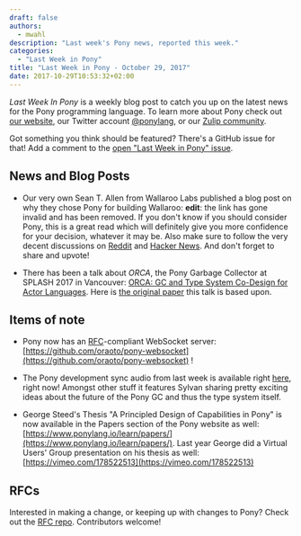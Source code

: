 ```yaml
---
draft: false
authors:
  - mwahl
description: "Last week's Pony news, reported this week."
categories:
  - "Last Week in Pony"
title: "Last Week in Pony - October 29, 2017"
date: 2017-10-29T10:53:32+02:00
---
```

_Last Week In Pony_ is a weekly blog post to catch you up on the latest news for the Pony programming language. To learn more about Pony check out [our website](https://ponylang.io), our Twitter account [@ponylang](https://twitter.com/ponylang), or our [Zulip community](https://ponylang.zulipchat.com).

Got something you think should be featured? There's a GitHub issue for that! Add a comment to the [open "Last Week in Pony" issue](https://github.com/ponylang/ponylang.github.io/issues?q=is%3Aissue+is%3Aopen+label%3Alast-week-in-pony).
<!-- more -->

## News and Blog Posts

- Our very own Sean T. Allen from Wallaroo Labs published a blog post on why they chose Pony for building Wallaroo: **edit**: the link has gone invalid and has been removed. If you don't know if you should consider Pony, this is a great read which will definitely give you more confidence for your decision, whatever it may be. Also make sure to follow the very decent discussions on [Reddit](https://www.reddit.com/r/programming/comments/78v16n/why_we_used_pony_to_write_wallaroo/) and [Hacker News](https://news.ycombinator.com/item?id=15558051). And don't forget to share and upvote!

- There has been a talk about *ORCA*, the Pony Garbage Collector at SPLASH 2017 in Vancouver: [ORCA: GC and Type System Co-Design for Actor Languages](https://2017.splashcon.org/event/splash-2017-oopsla-orca-leveraging-types-and-messaging-for-fully-concurrent-gc). Here is [the original paper](https://ponylang.io/media/papers/orca_gc_and_type_system_co-design_for_actor_languages.pdf) this talk is based upon.

## Items of note

- Pony now has an [RFC](https://tools.ietf.org/html/rfc6455)-compliant WebSocket server: [https://github.com/oraoto/pony-websocket](https://github.com/oraoto/pony-websocket) !

- The Pony development sync audio from last week is available right [here](https://vimeo.com/915352960), right now! Amongst other stuff it features Sylvan sharing pretty exciting ideas about the future of the Pony GC and thus the type system itself.

- George Steed's Thesis "A Principled Design of Capabilities in Pony" is now available in the Papers section of the Pony website as well: [https://www.ponylang.io/learn/papers/](https://www.ponylang.io/learn/papers/). Last year George did a Virtual Users' Group presentation on his thesis as well: [https://vimeo.com/178522513](https://vimeo.com/178522513)

## RFCs

Interested in making a change, or keeping up with changes to Pony? Check out the [RFC repo](https://github.com/ponylang/rfcs). Contributors welcome!
